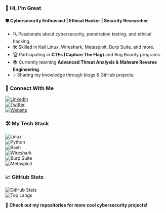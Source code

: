 ### 👋 Hi, I'm Great  
#### 🛡️ Cybersecurity Enthusiast | Ethical Hacker | Security Researcher  

- 🔍 Passionate about cybersecurity, penetration testing, and ethical hacking.  
- 🛠️ Skilled in Kali Linux, Wireshark, Metasploit, Burp Suite, and more.  
- 🏆 Participating in **CTFs (Capture The Flag)** and Bug Bounty programs.  
- 📚 Currently learning **Advanced Threat Analysis & Malware Reverse Engineering**.  
- 💡 Sharing my knowledge through blogs & GitHub projects.  

### 🔗 Connect With Me  
[![LinkedIn](https://img.shields.io/badge/LinkedIn-0077B5?style=for-the-badge&logo=linkedin&logoColor=white)](https://linkedin.com/in/your-profile)  
[![Twitter](https://img.shields.io/badge/Twitter-1DA1F2?style=for-the-badge&logo=twitter&logoColor=white)](https://twitter.com/your-profile)  
[![Website](https://img.shields.io/badge/Portfolio-000000?style=for-the-badge&logo=github&logoColor=white)](https://yourwebsite.com)  

### 🛠️ My Tech Stack  
![Linux](https://img.shields.io/badge/Linux-FCC624?style=for-the-badge&logo=linux&logoColor=black)  
![Python](https://img.shields.io/badge/Python-3776AB?style=for-the-badge&logo=python&logoColor=white)  
![Bash](https://img.shields.io/badge/Bash-4EAA25?style=for-the-badge&logo=gnu-bash&logoColor=white)  
![Wireshark](https://img.shields.io/badge/Wireshark-1679A7?style=for-the-badge&logo=wireshark&logoColor=white)  
![Burp Suite](https://img.shields.io/badge/Burp_Suite-FF6F00?style=for-the-badge&logo=burp-suite&logoColor=white)  
![Metasploit](https://img.shields.io/badge/Metasploit-0085CA?style=for-the-badge&logo=metasploit&logoColor=white)  

### 📈 GitHub Stats  
![GitHub Stats](https://github-readme-stats.vercel.app/api?username=your-username&show_icons=true&theme=radical)  
![Top Langs](https://github-readme-stats.vercel.app/api/top-langs/?username=your-username&layout=compact&theme=radical)  

🚀 **Check out my repositories for more cool cybersecurity projects!**  
